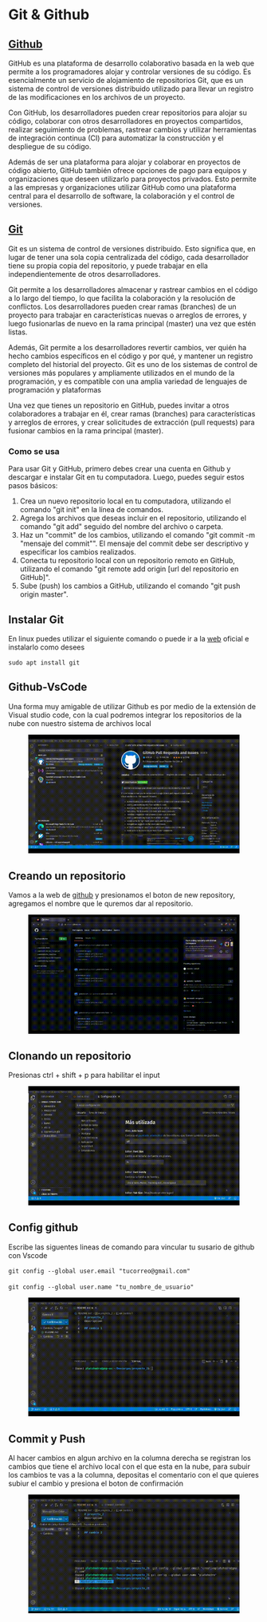 # Git & Github

## [Github](https://github.com/)

GitHub es una plataforma de desarrollo colaborativo basada en la web que permite a los programadores alojar y controlar versiones de su código. Es esencialmente un servicio de alojamiento de repositorios Git, que es un sistema de control de versiones distribuido utilizado para llevar un registro de las modificaciones en los archivos de un proyecto.

Con GitHub, los desarrolladores pueden crear repositorios para alojar su código, colaborar con otros desarrolladores en proyectos compartidos, realizar seguimiento de problemas, rastrear cambios y utilizar herramientas de integración continua (CI) para automatizar la construcción y el despliegue de su código.

Además de ser una plataforma para alojar y colaborar en proyectos de código abierto, GitHub también ofrece opciones de pago para equipos y organizaciones que deseen utilizarlo para proyectos privados. Esto permite a las empresas y organizaciones utilizar GitHub como una plataforma central para el desarrollo de software, la colaboración y el control de versiones.

## [Git](https://git-scm.com/)

Git es un sistema de control de versiones distribuido. Esto significa que, en lugar de tener una sola copia centralizada del código, cada desarrollador tiene su propia copia del repositorio, y puede trabajar en ella independientemente de otros desarrolladores.

Git permite a los desarrolladores almacenar y rastrear cambios en el código a lo largo del tiempo, lo que facilita la colaboración y la resolución de conflictos. Los desarrolladores pueden crear ramas (branches) de un proyecto para trabajar en características nuevas o arreglos de errores, y luego fusionarlas de nuevo en la rama principal (master) una vez que estén listas.

Además, Git permite a los desarrolladores revertir cambios, ver quién ha hecho cambios específicos en el código y por qué, y mantener un registro completo del historial del proyecto. Git es uno de los sistemas de control de versiones más populares y ampliamente utilizados en el mundo de la programación, y es compatible con una amplia variedad de lenguajes de programación y plataformas

Una vez que tienes un repositorio en GitHub, puedes invitar a otros colaboradores a trabajar en él, crear ramas (branches) para características y arreglos de errores, y crear solicitudes de extracción (pull requests) para fusionar cambios en la rama principal (master).

### Como se usa

Para usar Git y GitHub, primero debes crear una cuenta en Github  y descargar e instalar Git en tu computadora. Luego, puedes seguir estos pasos básicos:

1. Crea un nuevo repositorio local en tu computadora, utilizando el comando "git init" en la línea de comandos.
2. Agrega los archivos que deseas incluir en el repositorio, utilizando el comando "git add" seguido del nombre del archivo o carpeta.
3. Haz un "commit" de los cambios, utilizando el comando "git commit -m "mensaje del commit"". El mensaje del commit debe ser descriptivo y especificar los cambios realizados.
4. Conecta tu repositorio local con un repositorio remoto en GitHub, utilizando el comando "git remote add origin \[url del repositorio en GitHub]".
5. Sube (push) los cambios a GitHub, utilizando el comando "git push origin master".

### &#x20;



## Instalar Git&#x20;

En linux puedes utilizar el siguiente comando  o puede ir a la [web](https://git-scm.com/) oficial e instalarlo como desees&#x20;

```
sudo apt install git 
```

## Github-VsCode

Una forma muy amigable de utilizar Github es  por medio de la extensión  de Visual studio code, con la cual podremos integrar los repositorios de la nube con nuestro sistema de archivos local



<figure><img src="../../.gitbook/assets/nombredelgif.gif" alt=""><figcaption></figcaption></figure>



## Creando un repositorio&#x20;

Vamos a la web de [github](https://github.com/) y presionamos el boton de new repository, agregamos el nombre que le quremos dar al repositorio.&#x20;



<figure><img src="../../.gitbook/assets/create_repo.gif" alt=""><figcaption></figcaption></figure>

&#x20;



## Clonando un repositorio&#x20;

Presionas ctrl + shift + p para habilitar  el input



<figure><img src="../../.gitbook/assets/colne.gif" alt=""><figcaption></figcaption></figure>

## Config github

Escribe las siguentes  lineas de comando para vincular tu susario de github con Vscode

```
git config --global user.email "tucorreo@gmail.com"

git config --global user.name "tu_nombre_de_usuario"

```

<figure><img src="../../.gitbook/assets/config.gif" alt=""><figcaption></figcaption></figure>

## &#x20;Commit y Push&#x20;

Al hacer cambios en algun archivo en la columna derecha  se registran los cambios que tiene el archivo local con el que esta en la nube, para subuir los cambios te vas a la columna, depositas el comentario con el que quieres subiur el cambio y  presiona el boton de confirmación

<figure><img src="../../.gitbook/assets/push.gif" alt=""><figcaption></figcaption></figure>





